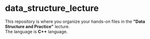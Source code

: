 # data_structure_lecture
This repository is where you organize your hands-on files in the **"Data Structure and Practice"** lecture.  
The language is **C++** language.
